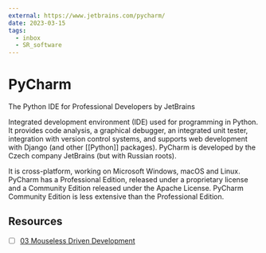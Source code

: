 ```yaml
---
external: https://www.jetbrains.com/pycharm/
date: 2023-03-15
tags:
  - inbox
  - SR_software
---
```


# PyCharm

The Python IDE for Professional Developers by JetBrains

Integrated development environment (IDE) used for programming in Python. It
provides code analysis, a graphical debugger, an integrated unit tester,
integration with version control systems, and supports web development with
Django (and other [[Python]] packages). PyCharm is developed by the Czech
company JetBrains (but with Russian roots).

It is cross-platform, working on Microsoft Windows, macOS and Linux. PyCharm has
a Professional Edition, released under a proprietary license and a Community
Edition released under the Apache License. PyCharm Community Edition is less
extensive than the Professional Edition.

## Resources

- [ ] [03 Mouseless Driven Development](https://www.youtube.com/watch?v=UH6YVv9js3s)
